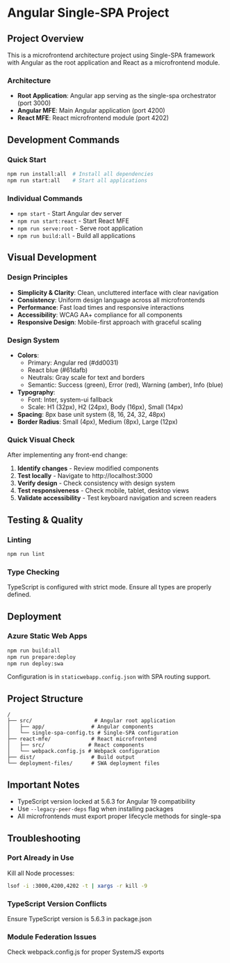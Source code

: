 # Angular Single-SPA Project

## Project Overview
This is a microfrontend architecture project using Single-SPA framework with Angular as the root application and React as a microfrontend module.

### Architecture
- **Root Application**: Angular app serving as the single-spa orchestrator (port 3000)
- **Angular MFE**: Main Angular application (port 4200)
- **React MFE**: React microfrontend module (port 4202)

## Development Commands

### Quick Start
```bash
npm run install:all  # Install all dependencies
npm run start:all    # Start all applications
```

### Individual Commands
- `npm start` - Start Angular dev server
- `npm run start:react` - Start React MFE
- `npm run serve:root` - Serve root application
- `npm run build:all` - Build all applications

## Visual Development

### Design Principles
- **Simplicity & Clarity**: Clean, uncluttered interface with clear navigation
- **Consistency**: Uniform design language across all microfrontends
- **Performance**: Fast load times and responsive interactions
- **Accessibility**: WCAG AA+ compliance for all components
- **Responsive Design**: Mobile-first approach with graceful scaling

### Design System
- **Colors**: 
  - Primary: Angular red (#dd0031)
  - React blue (#61dafb)
  - Neutrals: Gray scale for text and borders
  - Semantic: Success (green), Error (red), Warning (amber), Info (blue)
- **Typography**: 
  - Font: Inter, system-ui fallback
  - Scale: H1 (32px), H2 (24px), Body (16px), Small (14px)
- **Spacing**: 8px base unit system (8, 16, 24, 32, 48px)
- **Border Radius**: Small (4px), Medium (8px), Large (12px)

### Quick Visual Check
After implementing any front-end change:
1. **Identify changes** - Review modified components
2. **Test locally** - Navigate to http://localhost:3000
3. **Verify design** - Check consistency with design system
4. **Test responsiveness** - Check mobile, tablet, desktop views
5. **Validate accessibility** - Test keyboard navigation and screen readers

## Testing & Quality

### Linting
```bash
npm run lint
```

### Type Checking
TypeScript is configured with strict mode. Ensure all types are properly defined.

## Deployment

### Azure Static Web Apps
```bash
npm run build:all
npm run prepare:deploy
npm run deploy:swa
```

Configuration is in `staticwebapp.config.json` with SPA routing support.

## Project Structure
```
/
├── src/                    # Angular root application
│   ├── app/               # Angular components
│   └── single-spa-config.ts # Single-SPA configuration
├── react-mfe/             # React microfrontend
│   ├── src/              # React components
│   └── webpack.config.js # Webpack configuration
├── dist/                  # Build output
└── deployment-files/      # SWA deployment files
```

## Important Notes
- TypeScript version locked at 5.6.3 for Angular 19 compatibility
- Use `--legacy-peer-deps` flag when installing packages
- All microfrontends must export proper lifecycle methods for single-spa

## Troubleshooting

### Port Already in Use
Kill all Node processes:
```bash
lsof -i :3000,4200,4202 -t | xargs -r kill -9
```

### TypeScript Version Conflicts
Ensure TypeScript version is 5.6.3 in package.json

### Module Federation Issues
Check webpack.config.js for proper SystemJS exports